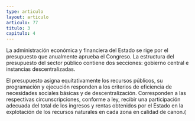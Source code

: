 ```yaml
---
type: articulo
layout: articulo
articulo: 77
titulo: 3
capitulo: 4
---
```

La administración económica y financiera del Estado se rige por el presupuesto que anualmente aprueba el Congreso. La estructura del presupuesto del sector público contiene dos secciones: gobierno central e instancias descentralizadas.

El presupuesto asigna equitativamente los recursos públicos, su programación y ejecución responden a los criterios de eficiencia de necesidades sociales básicas y de descentralización. Corresponden a las respectivas circunscripciones, conforme a ley, recibir una participación adecuada del total de los ingresos y rentas obtenidos por el Estado en la explotación de los recursos naturales en cada zona en calidad de canon.(